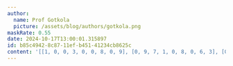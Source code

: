 ```yaml
---
author:
  name: Prof Gotkola
  picture: /assets/blog/authors/gotkola.png
maskRate: 0.55
date: 2024-10-17T13:00:01.315897
id: b85c4942-8c87-11ef-b451-41234cb8625c
content: '[[1, 0, 0, 3, 0, 0, 8, 0, 9], [0, 9, 7, 1, 0, 8, 0, 6, 3], [0, 0, 4, 0, 0, 6, 2, 0, 1], [8, 2, 0, 7, 0, 0, 0, 0, 6], [0, 0, 5, 0, 8, 0, 1, 0, 2], [0, 0, 0, 0, 6, 0, 0, 0, 7], [0, 0, 0, 0, 0, 5, 7, 0, 4], [7, 0, 0, 4, 1, 9, 6, 0, 0], [0, 0, 0, 6, 7, 2, 3, 0, 8]]'
---
```

